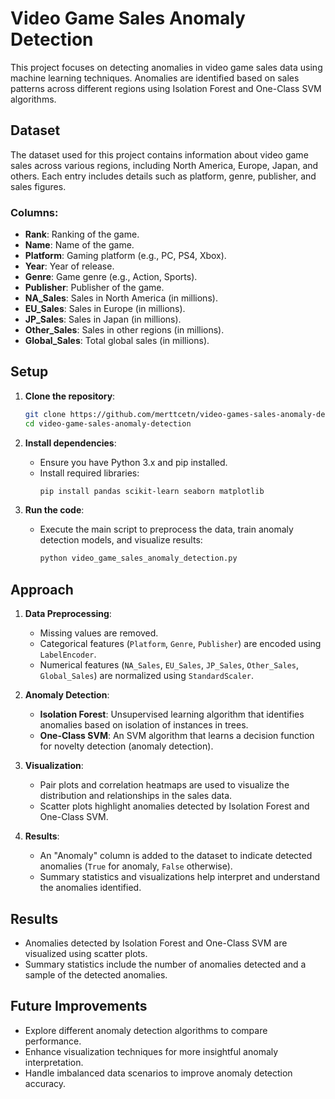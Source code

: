 # Video Game Sales Anomaly Detection

This project focuses on detecting anomalies in video game sales data using machine learning techniques. Anomalies are identified based on sales patterns across different regions using Isolation Forest and One-Class SVM algorithms.

## Dataset

The dataset used for this project contains information about video game sales across various regions, including North America, Europe, Japan, and others. Each entry includes details such as platform, genre, publisher, and sales figures.

### Columns:
- **Rank**: Ranking of the game.
- **Name**: Name of the game.
- **Platform**: Gaming platform (e.g., PC, PS4, Xbox).
- **Year**: Year of release.
- **Genre**: Game genre (e.g., Action, Sports).
- **Publisher**: Publisher of the game.
- **NA_Sales**: Sales in North America (in millions).
- **EU_Sales**: Sales in Europe (in millions).
- **JP_Sales**: Sales in Japan (in millions).
- **Other_Sales**: Sales in other regions (in millions).
- **Global_Sales**: Total global sales (in millions).

## Setup

1. **Clone the repository**:
   ```bash
   git clone https://github.com/merttcetn/video-games-sales-anomaly-detection.git
   cd video-game-sales-anomaly-detection
   ```

2. **Install dependencies**:
   - Ensure you have Python 3.x and pip installed.
   - Install required libraries:
     ```bash
     pip install pandas scikit-learn seaborn matplotlib
     ```

3. **Run the code**:
   - Execute the main script to preprocess the data, train anomaly detection models, and visualize results:
     ```bash
     python video_game_sales_anomaly_detection.py
     ```

## Approach

1. **Data Preprocessing**:
   - Missing values are removed.
   - Categorical features (`Platform`, `Genre`, `Publisher`) are encoded using `LabelEncoder`.
   - Numerical features (`NA_Sales`, `EU_Sales`, `JP_Sales`, `Other_Sales`, `Global_Sales`) are normalized using `StandardScaler`.

2. **Anomaly Detection**:
   - **Isolation Forest**: Unsupervised learning algorithm that identifies anomalies based on isolation of instances in trees.
   - **One-Class SVM**: An SVM algorithm that learns a decision function for novelty detection (anomaly detection).

3. **Visualization**:
   - Pair plots and correlation heatmaps are used to visualize the distribution and relationships in the sales data.
   - Scatter plots highlight anomalies detected by Isolation Forest and One-Class SVM.

4. **Results**:
   - An "Anomaly" column is added to the dataset to indicate detected anomalies (`True` for anomaly, `False` otherwise).
   - Summary statistics and visualizations help interpret and understand the anomalies identified.

## Results

- Anomalies detected by Isolation Forest and One-Class SVM are visualized using scatter plots.
- Summary statistics include the number of anomalies detected and a sample of the detected anomalies.

## Future Improvements

- Explore different anomaly detection algorithms to compare performance.
- Enhance visualization techniques for more insightful anomaly interpretation.
- Handle imbalanced data scenarios to improve anomaly detection accuracy.
